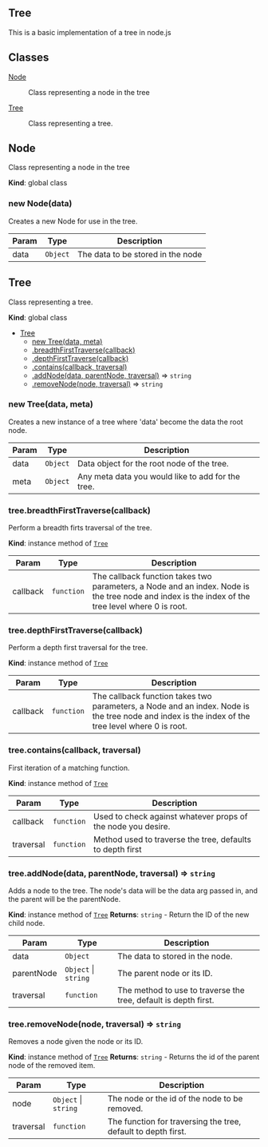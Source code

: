 ## Tree

This is a basic implementation of a tree in node.js

## Classes

<dl>
<dt><a href="#Node">Node</a></dt>
<dd><p>Class representing a node in the tree</p>
</dd>
<dt><a href="#Tree">Tree</a></dt>
<dd><p>Class representing a tree.</p>
</dd>
</dl>

<a name="Node"></a>

## Node
Class representing a node in the tree

**Kind**: global class
<a name="new_Node_new"></a>

### new Node(data)
Creates a new Node for use in the tree.


| Param | Type | Description |
| --- | --- | --- |
| data | <code>Object</code> | The data to be stored in the node |

<a name="Tree"></a>

## Tree
Class representing a tree.

**Kind**: global class

* [Tree](#Tree)
    * [new Tree(data, meta)](#new_Tree_new)
    * [.breadthFirstTraverse(callback)](#Tree+breadthFirstTraverse)
    * [.depthFirstTraverse(callback)](#Tree+depthFirstTraverse)
    * [.contains(callback, traversal)](#Tree+contains)
    * [.addNode(data, parentNode, traversal)](#Tree+addNode) ⇒ <code>string</code>
    * [.removeNode(node, traversal)](#Tree+removeNode) ⇒ <code>string</code>

<a name="new_Tree_new"></a>

### new Tree(data, meta)
Creates a new instance of a tree where 'data' become the data the root node.


| Param | Type | Description |
| --- | --- | --- |
| data | <code>Object</code> | Data object for the root node of the tree. |
| meta | <code>Object</code> | Any meta data you would like to add for the tree. |

<a name="Tree+breadthFirstTraverse"></a>

### tree.breadthFirstTraverse(callback)
Perform a breadth firts traversal of the tree.

**Kind**: instance method of <code>[Tree](#Tree)</code>

| Param | Type | Description |
| --- | --- | --- |
| callback | <code>function</code> | The callback function takes two parameters, a Node and an index. Node is the tree node and index is the index of the tree level where 0 is root. |

<a name="Tree+depthFirstTraverse"></a>

### tree.depthFirstTraverse(callback)
Perform a depth first traversal for the tree.

**Kind**: instance method of <code>[Tree](#Tree)</code>

| Param | Type | Description |
| --- | --- | --- |
| callback | <code>function</code> | The callback function takes two parameters, a Node and an index. Node is the tree node and index is the index of the tree level where 0 is root. |

<a name="Tree+contains"></a>

### tree.contains(callback, traversal)
First iteration of a matching function.

**Kind**: instance method of <code>[Tree](#Tree)</code>

| Param | Type | Description |
| --- | --- | --- |
| callback | <code>function</code> | Used to check against whatever props of the node you desire. |
| traversal | <code>function</code> | Method used to traverse the tree, defaults to depth first |

<a name="Tree+addNode"></a>

### tree.addNode(data, parentNode, traversal) ⇒ <code>string</code>
Adds a node to the tree. The node's data will be the
data arg passed in, and the parent will be the
parentNode.

**Kind**: instance method of <code>[Tree](#Tree)</code>
**Returns**: <code>string</code> - Return the ID of the new child node.

| Param | Type | Description |
| --- | --- | --- |
| data | <code>Object</code> | The data to stored in the node. |
| parentNode | <code>Object</code> \| <code>string</code> | The parent node or its ID. |
| traversal | <code>function</code> | The method to use to traverse the tree, default is depth first. |

<a name="Tree+removeNode"></a>

### tree.removeNode(node, traversal) ⇒ <code>string</code>
Removes a node given the node or its ID.

**Kind**: instance method of <code>[Tree](#Tree)</code>
**Returns**: <code>string</code> - Returns the id of the parent node of the removed item.

| Param | Type | Description |
| --- | --- | --- |
| node | <code>Object</code> \| <code>string</code> | The node or the id of the node to be removed. |
| traversal | <code>function</code> | The function for traversing the tree, default to depth first. |